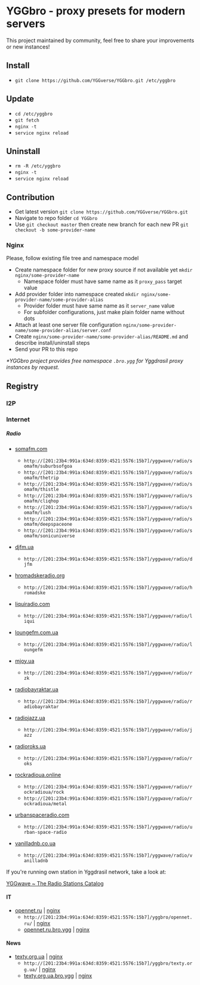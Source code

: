 # YGGbro - proxy presets for modern servers

This project maintained by community, feel free to share your improvements or new instances!

## Install

* `git clone https://github.com/YGGverse/YGGbro.git /etc/yggbro`

## Update

* `cd /etc/yggbro`
* `git fetch`
* `nginx -t`
* `service nginx reload`

## Uninstall

* `rm -R /etc/yggbro`
* `nginx -t`
* `service nginx reload`

## Contribution

* Get latest version `git clone https://github.com/YGGverse/YGGbro.git`
* Navigate to repo folder `cd YGGbro`
* Use `git checkout master` then create new branch for each new PR `git checkout -b some-provider-name`

### Nginx

Please, follow existing file tree and namespace model

* Create namespace folder for new proxy source if not available yet `mkdir nginx/some-provider-name`
  + Namespace folder must have same name as it `proxy_pass` target value
* Add provider folder into namespace created `mkdir nginx/some-provider-name/some-provider-alias`
  + Provider folder must have same name as it `server_name` value
  + For subfolder configurations, just make plain folder name without dots
* Attach at least one server file configuration `nginx/some-provider-name/some-provider-alias/server.conf`
* Create `nginx/some-provider-name/some-provider-alias/README.md` and describe install/uninstall steps
* Send your PR to this repo

_*YGGbro project provides free namespace `.bro.ygg` for Yggdrasil proxy instances by request._

## Registry

### I2P

### Internet

##### Radio

* [somafm.com](https://somafm.com/)
  + `http://[201:23b4:991a:634d:8359:4521:5576:15b7]/yggwave/radio/somafm/suburbsofgoa`
  + `http://[201:23b4:991a:634d:8359:4521:5576:15b7]/yggwave/radio/somafm/thetrip`
  + `http://[201:23b4:991a:634d:8359:4521:5576:15b7]/yggwave/radio/somafm/thistle`
  + `http://[201:23b4:991a:634d:8359:4521:5576:15b7]/yggwave/radio/somafm/cliqhop`
  + `http://[201:23b4:991a:634d:8359:4521:5576:15b7]/yggwave/radio/somafm/lush`
  + `http://[201:23b4:991a:634d:8359:4521:5576:15b7]/yggwave/radio/somafm/deepspaceone`
  + `http://[201:23b4:991a:634d:8359:4521:5576:15b7]/yggwave/radio/somafm/sonicuniverse`

* [djfm.ua](https://djfm.ua/)
  + `http://[201:23b4:991a:634d:8359:4521:5576:15b7]/yggwave/radio/djfm`

* [hromadskeradio.org](https://hromadskeradio.org/)
  + `http://[201:23b4:991a:634d:8359:4521:5576:15b7]/yggwave/radio/hromadske`

* [liquiradio.com](https://liquiradio.com/)
  + `http://[201:23b4:991a:634d:8359:4521:5576:15b7]/yggwave/radio/liqui`

* [loungefm.com.ua](https://loungefm.com.ua/)
  + `http://[201:23b4:991a:634d:8359:4521:5576:15b7]/yggwave/radio/loungefm`

* [mjoy.ua](https://mjoy.ua/)
  + `http://[201:23b4:991a:634d:8359:4521:5576:15b7]/yggwave/radio/rzk`

* [radiobayraktar.ua](https://radiobayraktar.ua/)
  + `http://[201:23b4:991a:634d:8359:4521:5576:15b7]/yggwave/radio/radiobayraktar`

* [radiojazz.ua](https://radiojazz.ua/)
  + `http://[201:23b4:991a:634d:8359:4521:5576:15b7]/yggwave/radio/jazz`

* [radioroks.ua](https://radioroks.ua/)
  + `http://[201:23b4:991a:634d:8359:4521:5576:15b7]/yggwave/radio/roks`

* [rockradioua.online](https://rockradioua.online/)
  + `http://[201:23b4:991a:634d:8359:4521:5576:15b7]/yggwave/radio/rockradioua/rock`
  + `http://[201:23b4:991a:634d:8359:4521:5576:15b7]/yggwave/radio/rockradioua/metal`

* [urbanspaceradio.com](https://urbanspaceradio.com/)
  + `http://[201:23b4:991a:634d:8359:4521:5576:15b7]/yggwave/radio/urban-space-radio`

* [vanilladnb.co.ua](https://vanilladnb.co.ua/)
  + `http://[201:23b4:991a:634d:8359:4521:5576:15b7]/yggwave/radio/vanilladnb`

If you're running own station in Yggdrasil network, take a look at:

[YGGwave ~ The Radio Stations Catalog](https://github.com/YGGverse/YGGwave)

#### IT

* [opennet.ru](https://opennet.ru/) | [nginx](https://github.com/YGGverse/YGGbro/tree/main/nginx/opennet.ru)
  + `http://[201:23b4:991a:634d:8359:4521:5576:15b7]/yggbro/opennet.ru/` | [nginx](https://github.com/YGGverse/YGGbro/tree/main/nginx/opennet.ru/yggbro/opennet.ru)
  + [opennet.ru.bro.ygg](http://opennet.ru.bro.ygg) | [nginx](https://github.com/YGGverse/YGGbro/tree/main/nginx/opennet.ru/opennet.ru.bro.ygg)

#### News

* [texty.org.ua](https://texty.org.ua/) | [nginx](https://github.com/YGGverse/YGGbro/tree/main/nginx/texty.org.ua)
  + `http://[201:23b4:991a:634d:8359:4521:5576:15b7]/yggbro/texty.org.ua/` | [nginx](https://github.com/YGGverse/YGGbro/tree/main/nginx/texty.org.ua/yggbro/texty.org.ua)
  + [texty.org.ua.bro.ygg](http://texty.org.ua.bro.ygg) | [nginx](https://github.com/YGGverse/YGGbro/tree/main/nginx/texty.org.ua/texty.org.ua.bro.ygg)